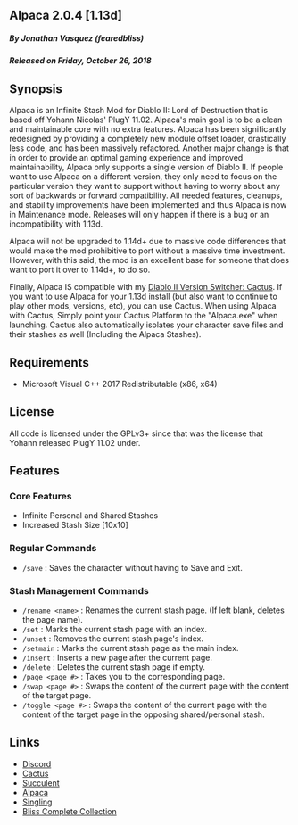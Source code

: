 ## Alpaca 2.0.4 [1.13d]
##### By Jonathan Vasquez (fearedbliss)
##### Released on Friday, October 26, 2018

## Synopsis

Alpaca is an Infinite Stash Mod for Diablo II: Lord of Destruction
that is based off Yohann Nicolas' PlugY 11.02. Alpaca's main goal is to be
a clean and maintainable core with no extra features. Alpaca has been
significantly redesigned by providing a completely new module offset loader,
drastically less code, and has been massively refactored. Another major change
is that in order to provide an optimal gaming experience and improved maintainability,
Alpaca only supports a single version of Diablo II. If people want to use Alpaca on a
different version, they only need to focus on the particular version they want to
support without having to worry about any sort of backwards or forward compatibility.
All needed features, cleanups, and stability improvements have been implemented and
thus Alpaca is now in Maintenance mode. Releases will only happen if there is a bug
or an incompatibility with 1.13d.

Alpaca will not be upgraded to 1.14d+ due to massive code differences that would
make the mod prohibitive to port without a massive time investment. However, with this
said, the mod is an excellent base for someone that does want to port it over to 1.14d+,
to do so.

Finally, Alpaca IS compatible with my [Diablo II Version Switcher: Cactus](https://github.com/fearedbliss/Cactus).
If you want to use Alpaca for your 1.13d install (but also want to continue to play
other mods, versions, etc), you can use Cactus. When using Alpaca with Cactus,
Simply point your Cactus Platform to the "Alpaca.exe" when launching. Cactus also
automatically isolates your character save files and their stashes as well
(Including the Alpaca Stashes).

## Requirements

- Microsoft Visual C++ 2017 Redistributable (x86, x64)

## License

All code is licensed under the GPLv3+ since that was the license that Yohann released PlugY 11.02 under.

## Features

### Core Features

- Infinite Personal and Shared Stashes
- Increased Stash Size [10x10]

### Regular Commands

- `/save` : Saves the character without having to Save and Exit.

### Stash Management Commands

- `/rename <name>` : Renames the current stash page. (If left blank, deletes the page name).
- `/set` : Marks the current stash page with an index.
- `/unset` : Removes the current stash page's index.
- `/setmain` : Marks the current stash page as the main index.
- `/insert` : Inserts a new page after the current page.
- `/delete` : Deletes the current stash page if empty.
- `/page <page #>` : Takes you to the corresponding page.
- `/swap <page #>` : Swaps the content of the current page with the content of the target page.
- `/toggle <page #>` : Swaps the content of the current page with the content of
                       the target page in the opposing shared/personal stash.

## Links

- [Discord](https://discord.gg/B59qDKy)
- [Cactus](https://github.com/fearedbliss/Cactus)
- [Succulent](https://github.com/fearedbliss/Succulent)
- [Alpaca](https://github.com/fearedbliss/Alpaca)
- [Singling](https://github.com/fearedbliss/Singling)
- [Bliss Complete Collection](https://xyinn.org/diablo/Bliss_Complete_Collection.7z)
